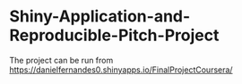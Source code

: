 # Shiny-Application-and-Reproducible-Pitch-Project

The project can be run from https://danielfernandes0.shinyapps.io/FinalProjectCoursera/

